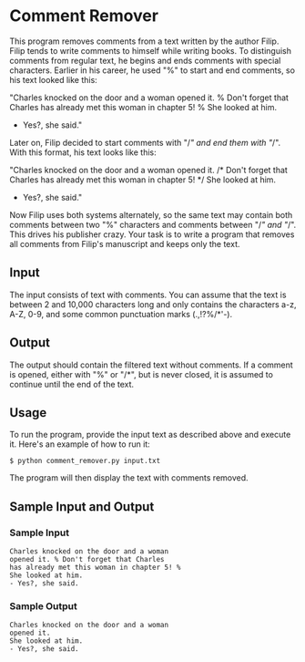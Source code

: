 # Comment Remover

This program removes comments from a text written by the author Filip. Filip tends to write comments to himself while writing books. To distinguish comments from regular text, he begins and ends comments with special characters. Earlier in his career, he used "%" to start and end comments, so his text looked like this:

"Charles knocked on the door and a woman opened it. % Don't forget that Charles has already met this woman in chapter 5! % She looked at him.

- Yes?, she said."

Later on, Filip decided to start comments with "/*" and end them with "*/". With this format, his text looks like this:

"Charles knocked on the door and a woman opened it. /* Don't forget that Charles has already met this woman in chapter 5! */ She looked at him.

- Yes?, she said."

Now Filip uses both systems alternately, so the same text may contain both comments between two "%" characters and comments between "/*" and "*/". This drives his publisher crazy. Your task is to write a program that removes all comments from Filip's manuscript and keeps only the text.

## Input

The input consists of text with comments. You can assume that the text is between 2 and 10,000 characters long and only contains the characters a-z, A-Z, 0-9, and some common punctuation marks (.,!?%/*'-).

## Output

The output should contain the filtered text without comments. If a comment is opened, either with "%" or "/*", but is never closed, it is assumed to continue until the end of the text.

## Usage

To run the program, provide the input text as described above and execute it. Here's an example of how to run it:

```shell
$ python comment_remover.py input.txt
```

The program will then display the text with comments removed.

## Sample Input and Output

### Sample Input
```
Charles knocked on the door and a woman 
opened it. % Don't forget that Charles 
has already met this woman in chapter 5! % 
She looked at him.
- Yes?, she said.
```

### Sample Output
```
Charles knocked on the door and a woman 
opened it.  
She looked at him.
- Yes?, she said.
```